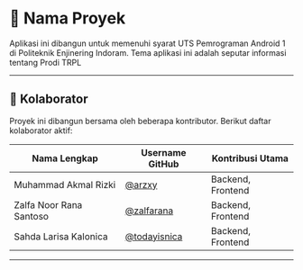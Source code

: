 # 📁 Nama Proyek

Aplikasi ini dibangun untuk memenuhi syarat UTS Pemrograman Android 1 di Politeknik Enjinering Indoram. Tema aplikasi ini adalah seputar informasi tentang Prodi TRPL

---

## 👥 Kolaborator

Proyek ini dibangun bersama oleh beberapa kontributor. Berikut daftar kolaborator aktif:

| Nama Lengkap            | Username GitHub                                | Kontribusi Utama              |
|-------------------------|------------------------------------------------|-------------------------------|
| Muhammad Akmal Rizki    | [@arzxy](https://github.com/arzxy)             | Backend, Frontend             |
| Zalfa Noor Rana Santoso | [@zalfarana](https://github.com/zalfarana)     | Backend, Frontend             |
| Sahda Larisa Kalonica   | [@todayisnica](https://github.com/todayisnica) | Backend, Frontend             |

---
